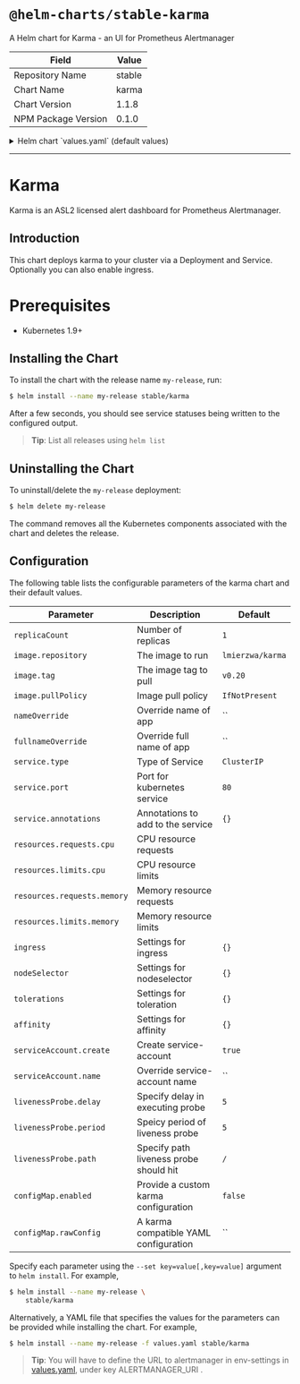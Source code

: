 # `@helm-charts/stable-karma`

A Helm chart for Karma - an UI for Prometheus Alertmanager

| Field               | Value  |
| ------------------- | ------ |
| Repository Name     | stable |
| Chart Name          | karma  |
| Chart Version       | 1.1.8  |
| NPM Package Version | 0.1.0  |

<details>

<summary>Helm chart `values.yaml` (default values)</summary>

```yaml
# Default values for karma.
# This is a YAML-formatted file.
# Declare variables to be passed into your templates.

replicaCount: 1

image:
  repository: lmierzwa/karma
  tag: v0.20
  pullPolicy: IfNotPresent

nameOverride: ''
fullnameOverride: ''

# env:
# - name: ALERTMANAGER_URI
#   value: http://monitoring-prometheus-alertmanager

service:
  type: ClusterIP
  port: 80
  annotations:
    {}
    # prometheus.io/scrape: "true"

serviceAccount:
  # Specifies whether a ServiceAccount should be created
  create: true
  # The name of the ServiceAccount to use.
  # If not set and create is true, a name is generated using the fullname template
  name:

ingress:
  enabled: false
  annotations:
    {}
    # kubernetes.io/ingress.class: nginx
    # kubernetes.io/tls-acme: "true"
  path: /
  hosts:
    - chart-example.local
  tls: []
  #  - secretName: chart-example-tls
  #    hosts:
  #      - chart-example.local

resources:
  {}
  # We usually recommend not to specify default resources and to leave this as a conscious
  # choice for the user. This also increases chances charts run on environments with little
  # resources, such as Minikube. If you do want to specify resources, uncomment the following
  # lines, adjust them as necessary, and remove the curly braces after 'resources:'.
  # limits:
  #  cpu: 100m
  #  memory: 128Mi
  # requests:
  #  cpu: 100m
  #  memory: 128Mi

nodeSelector: {}

tolerations: []

affinity: {}

# configuration for liveness probe
livenessProbe:
  delay: 5
  period: 5
  path: /

# configMap dictates if a configmap based configuration for Karma should be used
# to provide advanced configuration. NOTE, you must use port 8080!
configMap:
  enabled: false
  # rawConfig:
  #   alertmanager:
  #   interval: 30s
  #   servers:
  #     - name: local
  #       uri: http://localhost:9093
  #       timeout: 10s
  #       proxy: true
  #     - name: client-auth
  #       uri: https://localhost:9093
  #       timeout: 10s
  #       tls:
  #         ca: /etc/ssl/certs/ca-bundle.crt
  #         cert: /etc/karma/client.pem
  #         key: /etc/karma/client.key
  #   annotations:
  #     default:
  #       hidden: false
  #     hidden:
  #       - help
  #     visible: []
  #   filters:
  #     default:
  #       - "@receiver=by-cluster-service"
  #   labels:
  #     color:
  #       static:
  #         - job
  #       unique:
  #         - cluster
  #         - instance
  #         - "@receiver"
  #     keep: []
  #     strip: []
  #   listen:
  #     address: "0.0.0.0"
  #     port: 8080
  #     prefix: /
  #   log:
  #     config: false
  #     level: info
  #   jira:
  #     - regex: DEVOPS-[0-9]+
  #       uri: https://jira.example.com
  #   receivers:
  #     keep: []
  #     strip: []
  #   sentry:
  #     private: secret
  #   public: 123456789
```

</details>

---

# Karma

Karma is an ASL2 licensed alert dashboard for Prometheus Alertmanager.

## Introduction

This chart deploys karma to your cluster via a Deployment and Service.
Optionally you can also enable ingress.

# Prerequisites

- Kubernetes 1.9+

## Installing the Chart

To install the chart with the release name `my-release`, run:

```bash
$ helm install --name my-release stable/karma
```

After a few seconds, you should see service statuses being written to the configured output.

> **Tip**: List all releases using `helm list`

## Uninstalling the Chart

To uninstall/delete the `my-release` deployment:

```bash
$ helm delete my-release
```

The command removes all the Kubernetes components associated with the chart and deletes the release.

## Configuration

The following table lists the configurable parameters of the karma chart and their default values.

| Parameter                   | Description                            | Default          |
| --------------------------- | -------------------------------------- | ---------------- |
| `replicaCount`              | Number of replicas                     | `1`              |
| `image.repository`          | The image to run                       | `lmierzwa/karma` |
| `image.tag`                 | The image tag to pull                  | `v0.20`          |
| `image.pullPolicy`          | Image pull policy                      | `IfNotPresent`   |
| `nameOverride`              | Override name of app                   | ``               |
| `fullnameOverride`          | Override full name of app              | ``               |
| `service.type`              | Type of Service                        | `ClusterIP`      |
| `service.port`              | Port for kubernetes service            | `80`             |
| `service.annotations`       | Annotations to add to the service      | `{}`             |
| `resources.requests.cpu`    | CPU resource requests                  |                  |
| `resources.limits.cpu`      | CPU resource limits                    |                  |
| `resources.requests.memory` | Memory resource requests               |                  |
| `resources.limits.memory`   | Memory resource limits                 |                  |
| `ingress`                   | Settings for ingress                   | `{}`             |
| `nodeSelector`              | Settings for nodeselector              | `{}`             |
| `tolerations`               | Settings for toleration                | `{}`             |
| `affinity`                  | Settings for affinity                  | `{}`             |
| `serviceAccount.create`     | Create service-account                 | `true`           |
| `serviceAccount.name`       | Override service-account name          | ``               |
| `livenessProbe.delay`       | Specify delay in executing probe       | `5`              |
| `livenessProbe.period`      | Speicy period of liveness probe        | `5`              |
| `livenessProbe.path`        | Specify path liveness probe should hit | `/`              |
| `configMap.enabled`         | Provide a custom karma configuration   | `false`          |
| `configMap.rawConfig`       | A karma compatible YAML configuration  | ``               |

Specify each parameter using the `--set key=value[,key=value]` argument to `helm install`. For example,

```bash
$ helm install --name my-release \
    stable/karma
```

Alternatively, a YAML file that specifies the values for the parameters can be provided while installing the chart. For example,

```bash
$ helm install --name my-release -f values.yaml stable/karma
```

> **Tip**: You will have to define the URL to alertmanager in env-settings in [values.yaml](values.yaml), under key ALERTMANAGER_URI .
